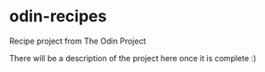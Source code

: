 # odin-recipes
Recipe project from The Odin Project

There will be a description of the project here once it is complete :)

